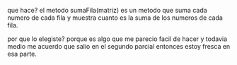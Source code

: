  que hace? el metodo sumaFila(matriz) es un metodo que suma cada numero de cada fila y muestra cuanto es la suma de los numeros de cada fila.

por que lo elegiste? porque es algo que me parecio facil de hacer y todavia medio me acuerdo que salio en el segundo parcial entonces estoy fresca en esa parte.
 